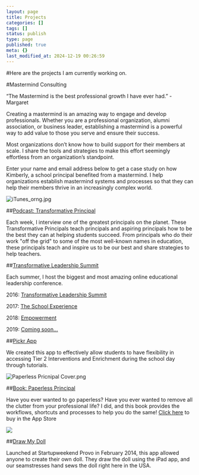 ```yaml
---
layout: page
title: Projects
categories: []
tags: []
status: publish
type: page
published: true
meta: {}
last_modified_at: 2024-12-19 00:26:59
---
```


#Here are the projects I am currently working on.


#Mastermind Consulting


“The Mastermind is the best professional growth I have ever had.” - Margaret

Creating a mastermind is an amazing way to engage and develop professionals. Whether you are a professional organization, alumni association, or business leader, establishing a mastermind is a powerful way to add value to those you serve and ensure their success.

Most organizations don’t know how to build support for their members at scale. I share the tools and strategies to make this effort seemingly effortless from an organization’s standpoint.

Enter your name and email address below to get a case study on how Kimberly, a school principal benefited from a mastermind. I help organizations establish mastermind systems and processes so that they can help their members thrive in an increasingly complex world.




























































































  

    
  
    
![iTunes_orng.jpg](/squarespace_images/content_v1_4fffa949e4b0b4590d67b4e7_1542565398177-XRJ8W15WLJYI04HIRYGF_iTunes_orng.jpg_)
  


  





##[Podcast: Transformative Principal](https://itunes.apple.com/us/podcast/transformative-principal/id770942472?mt=2)























Each week, I interview one of the greatest principals on the planet. These Transformative Principals teach principals and aspiring principals how to be the best they can at helping students succeed. From principals who do their work "off the grid" to some of the most well-known names in education, these principals teach and inspire us to be our best and share strategies to help teachers.



##[Transformative Leadership Summit](http://transformativeleadershipsummit.com)


Each summer, I host the biggest and most amazing online educational leadership conference.

2016: 
[Transformative Leadership Summit](https://gum.co/TLS2016)

2017: 
[The School Experience](https://gum.co/TLS2017)

2018: 
[Empowerment](https://gum.co/tls2018)

2019: 
[Coming soon…](https://gum.co/tls2019)

























##[Pickr App](http://pickr.org)


We created this app to effectively allow students to have flexibility in accessing Tier 2 Interventions and Enrichment during the school day through tutorials. 

































































  

    
  
    
![Paperless Pricnipal Cover.png](/squarespace_images/content_v1_4fffa949e4b0b4590d67b4e7_1407853833568-RULLYBL01GF4O2KKZWTH_Paperless+Pricnipal+Cover.png_)
  


  




##[Book: Paperless Principal](https://itunes.apple.com/us/book/paperless-principal/id558201943?mt=11)


Have you ever wanted to go paperless? Have you ever wanted to remove all the clutter from your professional life? I did, and this book provides the workflows, shortcuts and processes to help you do the same! 
[Click here](https://itunes.apple.com/us/book/paperless-principal/id558201943?mt=11) to buy in the App Store











































  

    
  
    
![](/squarespace_images/content_v1_4fffa949e4b0b4590d67b4e7_1407854329861-6R98HP9JQTFZ2ELAPKTN_image-asset.jpeg_)
  


  



##[Draw My Doll](https://youtu.be/qbhCj555mzg)


Launched at Startupweekend Provo in February 2014, this app allowed anyone to create their own doll. They draw the doll using the iPad app, and our seamstresses hand sews the doll right here in the USA.
